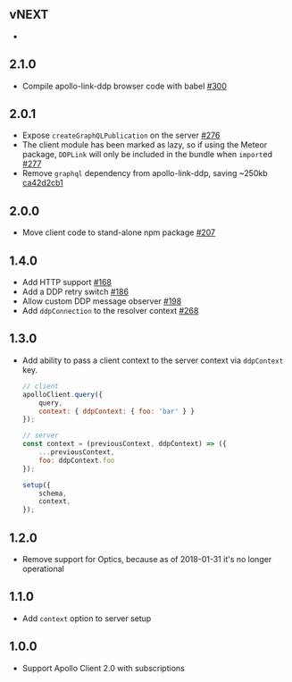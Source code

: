 ## vNEXT

-

## 2.1.0

- Compile apollo-link-ddp browser code with babel [#300](https://github.com/Swydo/ddp-apollo/pull/300)

## 2.0.1

- Expose `createGraphQLPublication` on the server [#276](https://github.com/Swydo/ddp-apollo/pull/276)
- The client module has been marked as lazy, so if using the Meteor package, `DDPLink` will only be included in the bundle when `import`ed [#277](https://github.com/Swydo/ddp-apollo/pull/277)
- Remove `graphql` dependency from apollo-link-ddp, saving ~250kb [ca42d2cb1](https://github.com/Swydo/ddp-apollo/commit/ca42d2cb1c4a2f73755ecb542b1ee88db3b6c9ac)

## 2.0.0

- Move client code to stand-alone npm package [#207](https://github.com/Swydo/ddp-apollo/pull/207)

## 1.4.0

- Add HTTP support [#168](https://github.com/Swydo/ddp-apollo/pull/168)
- Add a DDP retry switch [#186](https://github.com/Swydo/ddp-apollo/pull/186)
- Allow custom DDP message observer [#198](https://github.com/Swydo/ddp-apollo/pull/198)
- Add `ddpConnection` to the resolver context [#268](https://github.com/Swydo/ddp-apollo/pull/268)

## 1.3.0

- Add ability to pass a client context to the server context via `ddpContext` key.
  ```js
  // client
  apolloClient.query({
      query,
      context: { ddpContext: { foo: 'bar' } }
  });

  // server
  const context = (previousContext, ddpContext) => ({
      ...previousContext,
      foo: ddpContext.foo
  });

  setup({
      schema,
      context,
  });
  ```

## 1.2.0

- Remove support for Optics, because as of 2018-01-31 it's no longer operational

## 1.1.0

- Add `context` option to server setup

## 1.0.0

- Support Apollo Client 2.0 with subscriptions
